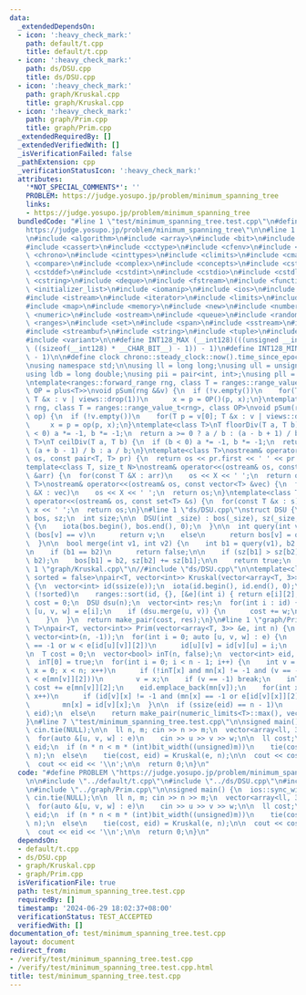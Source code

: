 ```yaml
---
data:
  _extendedDependsOn:
  - icon: ':heavy_check_mark:'
    path: default/t.cpp
    title: default/t.cpp
  - icon: ':heavy_check_mark:'
    path: ds/DSU.cpp
    title: ds/DSU.cpp
  - icon: ':heavy_check_mark:'
    path: graph/Kruskal.cpp
    title: graph/Kruskal.cpp
  - icon: ':heavy_check_mark:'
    path: graph/Prim.cpp
    title: graph/Prim.cpp
  _extendedRequiredBy: []
  _extendedVerifiedWith: []
  _isVerificationFailed: false
  _pathExtension: cpp
  _verificationStatusIcon: ':heavy_check_mark:'
  attributes:
    '*NOT_SPECIAL_COMMENTS*': ''
    PROBLEM: https://judge.yosupo.jp/problem/minimum_spanning_tree
    links:
    - https://judge.yosupo.jp/problem/minimum_spanning_tree
  bundledCode: "#line 1 \"test/minimum_spanning_tree.test.cpp\"\n#define PROBLEM \"\
    https://judge.yosupo.jp/problem/minimum_spanning_tree\"\n\n#line 1 \"default/t.cpp\"\
    \n#include <algorithm>\n#include <array>\n#include <bit>\n#include <bitset>\n\
    #include <cassert>\n#include <cctype>\n#include <cfenv>\n#include <cfloat>\n#include\
    \ <chrono>\n#include <cinttypes>\n#include <climits>\n#include <cmath>\n#include\
    \ <compare>\n#include <complex>\n#include <concepts>\n#include <cstdarg>\n#include\
    \ <cstddef>\n#include <cstdint>\n#include <cstdio>\n#include <cstdlib>\n#include\
    \ <cstring>\n#include <deque>\n#include <fstream>\n#include <functional>\n#include\
    \ <initializer_list>\n#include <iomanip>\n#include <ios>\n#include <iostream>\n\
    #include <istream>\n#include <iterator>\n#include <limits>\n#include <list>\n\
    #include <map>\n#include <memory>\n#include <new>\n#include <numbers>\n#include\
    \ <numeric>\n#include <ostream>\n#include <queue>\n#include <random>\n#include\
    \ <ranges>\n#include <set>\n#include <span>\n#include <sstream>\n#include <stack>\n\
    #include <streambuf>\n#include <string>\n#include <tuple>\n#include <type_traits>\n\
    #include <variant>\n\n#define INT128_MAX (__int128)(((unsigned __int128) 1 <<\
    \ ((sizeof(__int128) * __CHAR_BIT__) - 1)) - 1)\n#define INT128_MIN (-INT128_MAX\
    \ - 1)\n\n#define clock chrono::steady_clock::now().time_since_epoch().count()\n\
    \nusing namespace std;\n\nusing ll = long long;\nusing ull = unsigned long long;\n\
    using ldb = long double;\nusing pii = pair<int, int>;\nusing pll = pair<ll, ll>;\n\
    \ntemplate<ranges::forward_range rng, class T = ranges::range_value_t<rng>, class\
    \ OP = plus<T>>\nvoid pSum(rng &&v) {\n  if (!v.empty())\n    for(T p = v[0];\
    \ T &x : v | views::drop(1))\n      x = p = OP()(p, x);\n}\ntemplate<ranges::forward_range\
    \ rng, class T = ranges::range_value_t<rng>, class OP>\nvoid pSum(rng &&v, OP\
    \ op) {\n  if (!v.empty())\n    for(T p = v[0]; T &x : v | views::drop(1))\n \
    \     x = p = op(p, x);\n}\ntemplate<class T>\nT floorDiv(T a, T b) {\n  if (b\
    \ < 0) a *= -1, b *= -1;\n  return a >= 0 ? a / b : (a - b + 1) / b;\n}\ntemplate<class\
    \ T>\nT ceilDiv(T a, T b) {\n  if (b < 0) a *= -1, b *= -1;\n  return a >= 0 ?\
    \ (a + b - 1) / b : a / b;\n}\ntemplate<class T>\nostream& operator<<(ostream&\
    \ os, const pair<T, T> pr) {\n  return os << pr.first << ' ' << pr.second;\n}\n\
    template<class T, size_t N>\nostream& operator<<(ostream& os, const array<T, N>\
    \ &arr) {\n  for(const T &X : arr)\n    os << X << ' ';\n  return os;\n}\ntemplate<class\
    \ T>\nostream& operator<<(ostream& os, const vector<T> &vec) {\n  for(const T\
    \ &X : vec)\n    os << X << ' ';\n  return os;\n}\ntemplate<class T>\nostream&\
    \ operator<<(ostream& os, const set<T> &s) {\n  for(const T &x : s)\n    os <<\
    \ x << ' ';\n  return os;\n}\n#line 1 \"ds/DSU.cpp\"\nstruct DSU {\n  vector<int>\
    \ bos, sz;\n  int size;\n\n  DSU(int _size) : bos(_size), sz(_size, 1), size(_size)\
    \ {\n    iota(bos.begin(), bos.end(), 0);\n  }\n\n  int query(int v) {\n    if\
    \ (bos[v] == v)\n      return v;\n    else\n      return bos[v] = query(bos[v]);\n\
    \  }\n\n  bool merge(int v1, int v2) {\n    int b1 = query(v1), b2 = query(v2);\n\
    \n    if (b1 == b2)\n      return false;\n\n    if (sz[b1] > sz[b2])\n      swap(b1,\
    \ b2);\n    bos[b1] = b2, sz[b2] += sz[b1];\n\n    return true;\n  }\n};\n#line\
    \ 1 \"graph/Kruskal.cpp\"\n//#include \"ds/DSU.cpp\"\n\ntemplate<class T, bool\
    \ sorted = false>\npair<T, vector<int>> Kruskal(vector<array<T, 3>> &e, int n)\
    \ {\n  vector<int> id(ssize(e));\n  iota(id.begin(), id.end(), 0);\n  if constexpr\
    \ (!sorted)\n    ranges::sort(id, {}, [&e](int i) { return e[i][2]; });\n\n  T\
    \ cost = 0;\n  DSU dsu(n);\n  vector<int> res;\n  for(int i : id) {\n    auto\
    \ [u, v, w] = e[i];\n    if (dsu.merge(u, v)) {\n      cost += w;\n      res.emplace_back(i);\n\
    \    }\n  }\n  return make_pair(cost, res);\n}\n#line 1 \"graph/Prim.cpp\"\ntemplate<class\
    \ T>\npair<T, vector<int>> Prim(vector<array<T, 3>> &e, int n) {\n  vector id(n,\
    \ vector<int>(n, -1));\n  for(int i = 0; auto [u, v, w] : e) {\n    if (id[u][v]\
    \ == -1 or w < e[id[u][v]][2])\n      id[u][v] = id[v][u] = i;\n    i++;\n  }\n\
    \n  T cost = 0;\n  vector<bool> inT(n, false);\n  vector<int> eid, mn = id[0];\n\
    \  inT[0] = true;\n  for(int i = 0; i < n - 1; i++) {\n    int v = -1;\n    for(int\
    \ x = 0; x < n; x++)\n      if (!inT[x] and mn[x] != -1 and (v == -1 or e[mn[x]][2]\
    \ < e[mn[v]][2]))\n        v = x;\n    if (v == -1) break;\n    inT[v] = true,\
    \ cost += e[mn[v]][2];\n    eid.emplace_back(mn[v]);\n    for(int x = 0; x < n;\
    \ x++)\n      if (id[v][x] != -1 and (mn[x] == -1 or e[id[v][x]][2] < e[mn[x]][2]))\n\
    \        mn[x] = id[v][x];\n  }\n\n  if (ssize(eid) == n - 1)\n    return make_pair(cost,\
    \ eid);\n  else\n    return make_pair(numeric_limits<T>::max(), vector<int>());\n\
    }\n#line 7 \"test/minimum_spanning_tree.test.cpp\"\n\nsigned main() {\n  ios::sync_with_stdio(false),\
    \ cin.tie(NULL);\n\n  ll n, m; cin >> n >> m;\n  vector<array<ll, 3>> e(m);\n\
    \  for(auto &[u, v, w] : e)\n    cin >> u >> v >> w;\n\n  ll cost;\n  vector<int>\
    \ eid;\n  if (n * n < m * (int)bit_width((unsigned)m))\n    tie(cost, eid) = Prim(e,\
    \ n);\n  else\n    tie(cost, eid) = Kruskal(e, n);\n\n  cout << cost << '\\n';\n\
    \  cout << eid << '\\n';\n\n  return 0;\n}\n"
  code: "#define PROBLEM \"https://judge.yosupo.jp/problem/minimum_spanning_tree\"\
    \n\n#include \"../default/t.cpp\"\n#include \"../ds/DSU.cpp\"\n#include \"../graph/Kruskal.cpp\"\
    \n#include \"../graph/Prim.cpp\"\n\nsigned main() {\n  ios::sync_with_stdio(false),\
    \ cin.tie(NULL);\n\n  ll n, m; cin >> n >> m;\n  vector<array<ll, 3>> e(m);\n\
    \  for(auto &[u, v, w] : e)\n    cin >> u >> v >> w;\n\n  ll cost;\n  vector<int>\
    \ eid;\n  if (n * n < m * (int)bit_width((unsigned)m))\n    tie(cost, eid) = Prim(e,\
    \ n);\n  else\n    tie(cost, eid) = Kruskal(e, n);\n\n  cout << cost << '\\n';\n\
    \  cout << eid << '\\n';\n\n  return 0;\n}\n"
  dependsOn:
  - default/t.cpp
  - ds/DSU.cpp
  - graph/Kruskal.cpp
  - graph/Prim.cpp
  isVerificationFile: true
  path: test/minimum_spanning_tree.test.cpp
  requiredBy: []
  timestamp: '2024-06-29 18:02:37+08:00'
  verificationStatus: TEST_ACCEPTED
  verifiedWith: []
documentation_of: test/minimum_spanning_tree.test.cpp
layout: document
redirect_from:
- /verify/test/minimum_spanning_tree.test.cpp
- /verify/test/minimum_spanning_tree.test.cpp.html
title: test/minimum_spanning_tree.test.cpp
---
```

